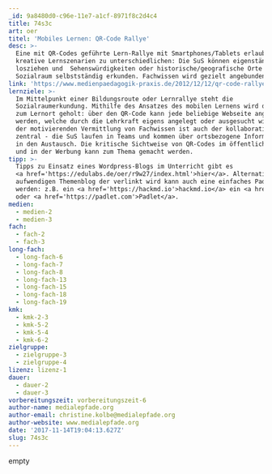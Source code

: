 ```yaml
---
_id: 9a8480d0-c96e-11e7-a1cf-8971f8c2d4c4
title: 74s3c
art: oer
titel: 'Mobiles Lernen: QR-Code Rallye'
desc: >-
  Eine mit QR-Codes geführte Lern-Rallye mit Smartphones/Tablets erlaubt viele
  kreative Lernszenarien zu unterschiedlichen: Die SuS können eigenständig
  losziehen und  Sehenswürdigkeiten oder historische/geografische Orte in ihrem
  Sozialraum selbstständig erkunden. Fachwissen wird gezielt angebunden.
link: 'https://www.medienpaedagogik-praxis.de/2012/12/12/qr-code-rallye/'
lernziele: >-
  Im Mittelpunkt einer Bildungsroute oder Lernrallye steht die
  Sozialraumerkundung. Mithilfe des Ansatzes des mobilen Lernens wird das Wissen
  zum Lernort geholt: über den QR-Code kann jede beliebige Webseite angesteuert
  werden, welche durch die Lehrkraft eigens angelegt oder ausgesucht wird. Neben
  der motivierenden Vermittlung von Fachwissen ist auch der kollaborative Aspekt
  zentral - die SuS laufen in Teams und kommen über ortsbezogene Informationen
  in den Austausch. Die kritische Sichtweise von QR-Codes im öffentlichen Raum
  und in der Werbung kann zum Thema gemacht werden.
tipp: >-
  Tipps zu Einsatz eines Wordpress-Blogs im Unterricht gibt es
  <a href='https://edulabs.de/oer/r9w27/index.html'>hier</a>. Alternativ zu einem
  aufwendigen Themenblog der verlinkt wird kann auch eine einfaches Pad angelegt
  werden: z.B. ein <a href='https://hackmd.io'>hackmd.io</a> ein <a href='etherpad.org'>Etherpad</a>
  oder <a href='https://padlet.com'>Padlet</a>.
medien:
  - medien-2
  - medien-3
fach:
  - fach-2
  - fach-3
long-fach:
  - long-fach-6
  - long-fach-7
  - long-fach-8
  - long-fach-13
  - long-fach-15
  - long-fach-18
  - long-fach-19
kmk:
  - kmk-2-3
  - kmk-5-2
  - kmk-5-4
  - kmk-6-2
zielgruppe:
  - zielgruppe-3
  - zielgruppe-4
lizenz: lizenz-1
dauer:
  - dauer-2
  - dauer-3
vorbereitungszeit: vorbereitungszeit-6
author-name: medialepfade.org
author-email: christine.kolbe@medialepfade.org
author-website: www.medialepfade.org
date: '2017-11-14T19:04:13.627Z'
slug: 74s3c
---
```

empty
